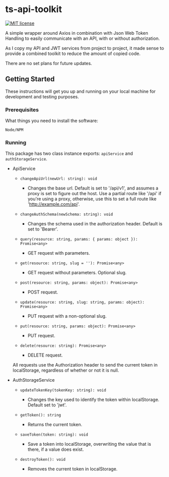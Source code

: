 # ts-api-toolkit
[![MIT license](http://img.shields.io/badge/license-MIT-brightgreen.svg)](http://opensource.org/licenses/MIT) 

A simple wrapper around Axios in combination with Json Web Token Handling to easily communicate with an API, with or without authorization.

As I copy my API and JWT services from project to project, it made sense to provide a combined toolkit to reduce the amount of copied code.

There are no set plans for future updates.

## Getting Started

These instructions will get you up and running on your local machine for development and testing purposes.

### Prerequisites

What things you need to install the software:

```
Node/NPM
```

### Running

This package has two class instance exports: `apiService` and `authStorageService`.

- ApiService
    - `changeApiUrl(newUrl: string): void`
        - Changes the base url. Default is set to '/api/v1', and assumes a proxy is set to figure out the host. Use a partial route like '/api' if you're using a proxy, otherwise, use this to set a full route like 'http://example.com/api'.
        
    - `changeAuthSchema(newSchema: string): void`
        - Changes the schema used in the authorization header. Default is set to 'Bearer'.
        
    - `query(resource: string, params: { params: object }): Promise<any>`
        - GET request with parameters.
        
    - `get(resource: string, slug = ''): Promise<any>`
        - GET request without parameters. Optional slug.
        
    - `post(resource: string, params: object): Promise<any>`
        - POST request.
        
    - `update(resource: string, slug: string, params: object): Promise<any>`
        - PUT request with a non-optional slug.
        
    - `put(resource: string, params: object): Promise<any>`
        - PUT request.
        
    - `delete(resource: string): Promise<any>`
        - DELETE request.
        
    All requests use the Authorization header to send the current token in localStorage, regardless of whether or not it is null.

- AuthStorageService
    - `updateTokenKey(tokenKey: string): void`
        - Changes the key used to identify the token within localStorage. Default set to 'jwt'.
        
    - `getToken(): string`
        - Returns the current token.
        
    - `saveToken(token: string): void`
        - Save a token into localStorage, overwriting the value that is there, if a value does exist.
        
    - `destroyToken(): void`
        - Removes the current token in localStorage.

